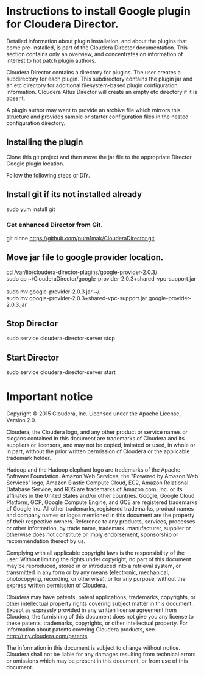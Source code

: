 # Instructions to install Google plugin for Cloudera Director.

Detailed information about plugin installation, and about the plugins that come pre-installed, is part of the Cloudera Director documentation. This section contains only an overview, and concentrates on information of interest to hot patch plugin authors.

Cloudera Director contains a directory for plugins. The user creates a subdirectory for each plugin. This subdirectory contains the plugin jar and an etc directory for additional filesystem-based plugin configuration information. Cloudera Altus Director will create an empty etc directory if it is absent.

A plugin author may want to provide an archive file which mirrors this structure and provides sample or starter configuration files in the nested configuration directory.

## Installing the plugin
Clone this git project and then move the jar file to the appropriate Director Google plugin location. 

Follow the following steps or DIY.

## Install git if its not installed already
sudo yum install git

### Get enhanced Director from Git.
git clone https://github.com/purn1mak/ClouderaDirector.git

## Move jar file to google provider location.
cd /var/lib/cloudera-director-plugins/google-provider-2.0.3/  
sudo cp ~/ClouderaDirector/google-provider-2.0.3+shared-vpc-support.jar .   
sudo mv google-provider-2.0.3.jar ~/.   
sudo mv google-provider-2.0.3+shared-vpc-support.jar google-provider-2.0.3.jar   


## Stop Director
sudo service cloudera-director-server stop

## Start Director
sudo service cloudera-director-server start


# Important notice
Copyright © 2015 Cloudera, Inc. Licensed under the Apache License, Version 2.0.

Cloudera, the Cloudera logo, and any other product or service names or slogans contained in this document are trademarks of Cloudera and its suppliers or licensors, and may not be copied, imitated or used, in whole or in part, without the prior written permission of Cloudera or the applicable trademark holder.

Hadoop and the Hadoop elephant logo are trademarks of the Apache Software Foundation. Amazon Web Services, the "Powered by Amazon Web Services" logo, Amazon Elastic Compute Cloud, EC2, Amazon Relational Database Service, and RDS are trademarks of Amazon.com, Inc. or its affiliates in the United States and/or other countries. Google, Google Cloud Platform, GCP, Google Compute Engine, and GCE are registered trademarks of Google Inc. All other trademarks, registered trademarks, product names and company names or logos mentioned in this document are the property of their respective owners. Reference to any products, services, processes or other information, by trade name, trademark, manufacturer, supplier or otherwise does not constitute or imply endorsement, sponsorship or recommendation thereof by us.

Complying with all applicable copyright laws is the responsibility of the user. Without limiting the rights under copyright, no part of this document may be reproduced, stored in or introduced into a retrieval system, or transmitted in any form or by any means (electronic, mechanical, photocopying, recording, or otherwise), or for any purpose, without the express written permission of Cloudera.

Cloudera may have patents, patent applications, trademarks, copyrights, or other intellectual property rights covering subject matter in this document. Except as expressly provided in any written license agreement from Cloudera, the furnishing of this document does not give you any license to these patents, trademarks, copyrights, or other intellectual property. For information about patents covering Cloudera products, see http://tiny.cloudera.com/patents.

The information in this document is subject to change without notice. Cloudera shall not be liable for any damages resulting from technical errors or omissions which may be present in this document, or from use of this document.
